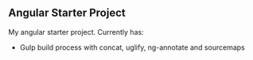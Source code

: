 Angular Starter Project
------------------------
My angular starter project.  Currently has:
* Gulp build process with concat, uglify, ng-annotate and sourcemaps